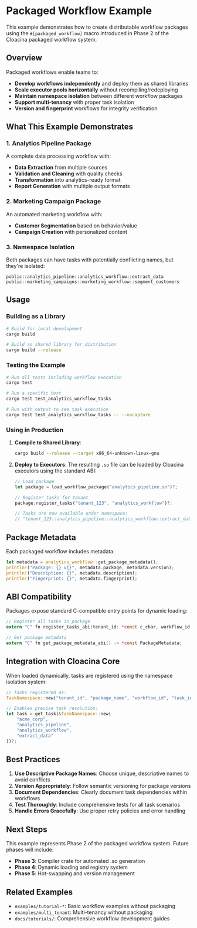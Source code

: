 # Packaged Workflow Example

This example demonstrates how to create distributable workflow packages using the `#[packaged_workflow]` macro introduced in Phase 2 of the Cloacina packaged workflow system.

## Overview

Packaged workflows enable teams to:
- **Develop workflows independently** and deploy them as shared libraries
- **Scale executor pools horizontally** without recompiling/redeploying
- **Maintain namespace isolation** between different workflow packages
- **Support multi-tenancy** with proper task isolation
- **Version and fingerprint** workflows for integrity verification

## What This Example Demonstrates

### 1. Analytics Pipeline Package
A complete data processing workflow with:
- **Data Extraction** from multiple sources
- **Validation and Cleaning** with quality checks
- **Transformation** into analytics-ready format
- **Report Generation** with multiple output formats

### 2. Marketing Campaign Package
An automated marketing workflow with:
- **Customer Segmentation** based on behavior/value
- **Campaign Creation** with personalized content

### 3. Namespace Isolation
Both packages can have tasks with potentially conflicting names, but they're isolated:
```
public::analytics_pipeline::analytics_workflow::extract_data
public::marketing_campaigns::marketing_workflow::segment_customers
```

## Usage

### Building as a Library
```bash
# Build for local development
cargo build

# Build as shared library for distribution
cargo build --release
```

### Testing the Example
```bash
# Run all tests including workflow execution
cargo test

# Run a specific test
cargo test test_analytics_workflow_tasks

# Run with output to see task execution
cargo test test_analytics_workflow_tasks -- --nocapture
```

### Using in Production

1. **Compile to Shared Library**:
   ```bash
   cargo build --release --target x86_64-unknown-linux-gnu
   ```

2. **Deploy to Executors**:
   The resulting `.so` file can be loaded by Cloacina executors using the standard ABI:
   ```rust
   // Load package
   let package = load_workflow_package("analytics_pipeline.so")?;

   // Register tasks for tenant
   package.register_tasks("tenant_123", "analytics_workflow")?;

   // Tasks are now available under namespace:
   // "tenant_123::analytics_pipeline::analytics_workflow::extract_data"
   ```

## Package Metadata

Each packaged workflow includes metadata:

```rust
let metadata = analytics_workflow::get_package_metadata();
println!("Package: {} v{}", metadata.package, metadata.version);
println!("Description: {}", metadata.description);
println!("Fingerprint: {}", metadata.fingerprint);
```

## ABI Compatibility

Packages expose standard C-compatible entry points for dynamic loading:

```c
// Register all tasks in package
extern "C" fn register_tasks_abi(tenant_id: *const c_char, workflow_id: *const c_char);

// Get package metadata
extern "C" fn get_package_metadata_abi() -> *const PackageMetadata;
```

## Integration with Cloacina Core

When loaded dynamically, tasks are registered using the namespace isolation system:

```rust
// Tasks registered as:
TaskNamespace::new("tenant_id", "package_name", "workflow_id", "task_id")

// Enables precise task resolution:
let task = get_task(&TaskNamespace::new(
    "acme_corp",
    "analytics_pipeline",
    "analytics_workflow",
    "extract_data"
))?;
```

## Best Practices

1. **Use Descriptive Package Names**: Choose unique, descriptive names to avoid conflicts
2. **Version Appropriately**: Follow semantic versioning for package versions
3. **Document Dependencies**: Clearly document task dependencies within workflows
4. **Test Thoroughly**: Include comprehensive tests for all task scenarios
5. **Handle Errors Gracefully**: Use proper retry policies and error handling

## Next Steps

This example represents Phase 2 of the packaged workflow system. Future phases will include:

- **Phase 3**: Compiler crate for automated .so generation
- **Phase 4**: Dynamic loading and registry system
- **Phase 5**: Hot-swapping and version management

## Related Examples

- `examples/tutorial-*`: Basic workflow examples without packaging
- `examples/multi_tenant`: Multi-tenancy without packaging
- `docs/tutorials/`: Comprehensive workflow development guides
